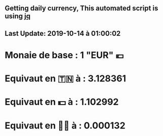 ## Getting daily currency, This automated script is using [jq](https://stedolan.github.io/jq/)
## Last Update:  2019-10-14 à 01:00:02
 # Monaie de base : 1 "EUR" 💶 
 # Equivaut en 🇹🇳 à :  3.128361 
 # Equivaut en 💵 à : 1.102992
 # Equivaut en 🐱‍💻 à :  0.000132
